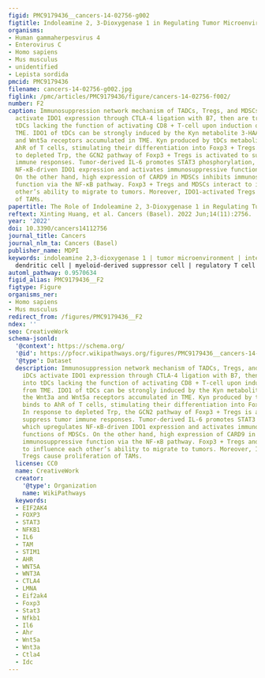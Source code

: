 ```yaml
---
figid: PMC9179436__cancers-14-02756-g002
figtitle: Indoleamine 2, 3-Dioxygenase 1 in Regulating Tumor Microenvironment
organisms:
- Human gammaherpesvirus 4
- Enterovirus C
- Homo sapiens
- Mus musculus
- unidentified
- Lepista sordida
pmcid: PMC9179436
filename: cancers-14-02756-g002.jpg
figlink: /pmc/articles/PMC9179436/figure/cancers-14-02756-f002/
number: F2
caption: Immunosuppression network mechanism of TADCs, Tregs, and MDSCs in TME. iDCs
  activate IDO1 expression through CTLA-4 ligation with B7, then are transformed into
  tDCs lacking the function of activating CD8 + T-cell upon induction of IFN-γ from
  TME. IDO1 of tDCs can be strongly induced by the Kyn metabolite 3-HAA and the Wnt3a
  and Wnt5a receptors accumulated in TME. Kyn produced by tDCs metabolism binds to
  AhR of T cells, stimulating their differentiation into Foxp3 + Tregs. In response
  to depleted Trp, the GCN2 pathway of Foxp3 + Tregs is activated to suppress tumor
  immune responses. Tumor-derived IL-6 promotes STAT3 phosphorylation, which upregulates
  NF-κB-driven IDO1 expression and activates immunosuppressive functions of MDSCs.
  On the other hand, high expression of CARD9 in MDSCs inhibits immunosuppressive
  function via the NF-κB pathway. Foxp3 + Tregs and MDSCs interact to influence each
  other’s ability to migrate to tumors. Moreover, IDO1-activated Tregs cause proliferation
  of TAMs.
papertitle: The Role of Indoleamine 2, 3-Dioxygenase 1 in Regulating Tumor Microenvironment.
reftext: Xinting Huang, et al. Cancers (Basel). 2022 Jun;14(11):2756.
year: '2022'
doi: 10.3390/cancers14112756
journal_title: Cancers
journal_nlm_ta: Cancers (Basel)
publisher_name: MDPI
keywords: indoleamine 2,3-dioxygenase 1 | tumor microenvironment | interferon-γ |
  dendritic cell | myeloid-derived suppressor cell | regulatory T cell
automl_pathway: 0.9570634
figid_alias: PMC9179436__F2
figtype: Figure
organisms_ner:
- Homo sapiens
- Mus musculus
redirect_from: /figures/PMC9179436__F2
ndex: ''
seo: CreativeWork
schema-jsonld:
  '@context': https://schema.org/
  '@id': https://pfocr.wikipathways.org/figures/PMC9179436__cancers-14-02756-g002.html
  '@type': Dataset
  description: Immunosuppression network mechanism of TADCs, Tregs, and MDSCs in TME.
    iDCs activate IDO1 expression through CTLA-4 ligation with B7, then are transformed
    into tDCs lacking the function of activating CD8 + T-cell upon induction of IFN-γ
    from TME. IDO1 of tDCs can be strongly induced by the Kyn metabolite 3-HAA and
    the Wnt3a and Wnt5a receptors accumulated in TME. Kyn produced by tDCs metabolism
    binds to AhR of T cells, stimulating their differentiation into Foxp3 + Tregs.
    In response to depleted Trp, the GCN2 pathway of Foxp3 + Tregs is activated to
    suppress tumor immune responses. Tumor-derived IL-6 promotes STAT3 phosphorylation,
    which upregulates NF-κB-driven IDO1 expression and activates immunosuppressive
    functions of MDSCs. On the other hand, high expression of CARD9 in MDSCs inhibits
    immunosuppressive function via the NF-κB pathway. Foxp3 + Tregs and MDSCs interact
    to influence each other’s ability to migrate to tumors. Moreover, IDO1-activated
    Tregs cause proliferation of TAMs.
  license: CC0
  name: CreativeWork
  creator:
    '@type': Organization
    name: WikiPathways
  keywords:
  - EIF2AK4
  - FOXP3
  - STAT3
  - NFKB1
  - IL6
  - TAM
  - STIM1
  - AHR
  - WNT5A
  - WNT3A
  - CTLA4
  - LMNA
  - Eif2ak4
  - Foxp3
  - Stat3
  - Nfkb1
  - Il6
  - Ahr
  - Wnt5a
  - Wnt3a
  - Ctla4
  - Idc
---
```


